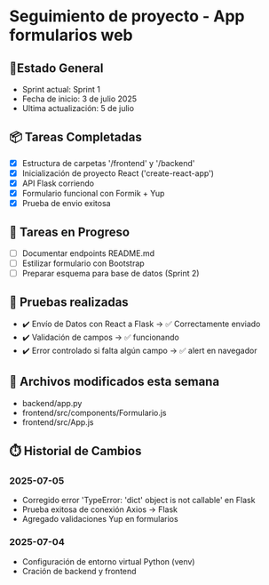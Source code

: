 # Seguimiento de proyecto - App formularios web

## 📍Estado General
- Sprint actual: Sprint 1
- Fecha de inicio: 3 de julio 2025
- Ultima actualización: 5 de julio


## 📦 Tareas Completadas
- [x] Estructura de carpetas '/frontend' y '/backend'
- [x] Inicialización de proyecto React ('create-react-app')
- [x] API Flask corriendo 
- [x] Formulario funcional con Formik + Yup
- [x] Prueba de envio exitosa

## 🔁 Tareas en Progreso
- [ ] Documentar endpoints README.md
- [ ] Estilizar formulario con Bootstrap
- [ ] Preparar esquema para base de datos (Sprint 2)

## 🧪 Pruebas realizadas
- ✔️ Envío de Datos con React a Flask → ✅ Correctamente enviado
- ✔️ Validación de campos → ✅ funcionando
- ✔️ Error controlado si falta algún campo → ✅ alert en navegador

## 📁 Archivos modificados esta semana
- backend/app.py
- frontend/src/components/Formulario.js
- frontend/src/App.js

## ⏱️ Historial de Cambios 

### 2025-07-05
- Corregido error 'TypeError: 'dict' object is not callable' en Flask
- Prueba exitosa de conexión Axios → Flask
- Agregado validaciones Yup en formularios

### 2025-07-04
- Configuración de entorno virtual Python (venv)
- Cración de backend y frontend